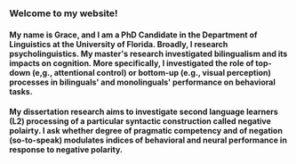 ### Welcome to my website!

#### My name is Grace, and I am a PhD Candidate in the Department of Linguistics at the University of Florida. Broadly, I research psycholinguistics. My master's research investigated bilingualism and its impacts on cognition. More specifically, I investigated the role of top-down (e,g., attentional control) or bottom-up (e.g., visual perception) processes in bilinguals' and monolinguals' performance on behavioral tasks. 

#### My dissertation research aims to investigate second language learners (L2) processing of a particular syntactic construction called negative polairty. I ask whether degree of pragmatic competency and of negation (so-to-speak) modulates indices of behavioral and neural performance in response to negative polarity. 

<!--
**gracedemeurisse/gracedemeurisse** is a ✨ _special_ ✨ repository because its `README.md` (this file) appears on your GitHub profile.

Here are some ideas to get you started:

- 🔭 I’m currently working on ...
- 🌱 I’m currently learning ...
- 👯 I’m looking to collaborate on ...
- 🤔 I’m looking for help with ...
- 💬 Ask me about ...
- 📫 How to reach me: ...
- 😄 Pronouns: ...
- ⚡ Fun fact: ...
-->
